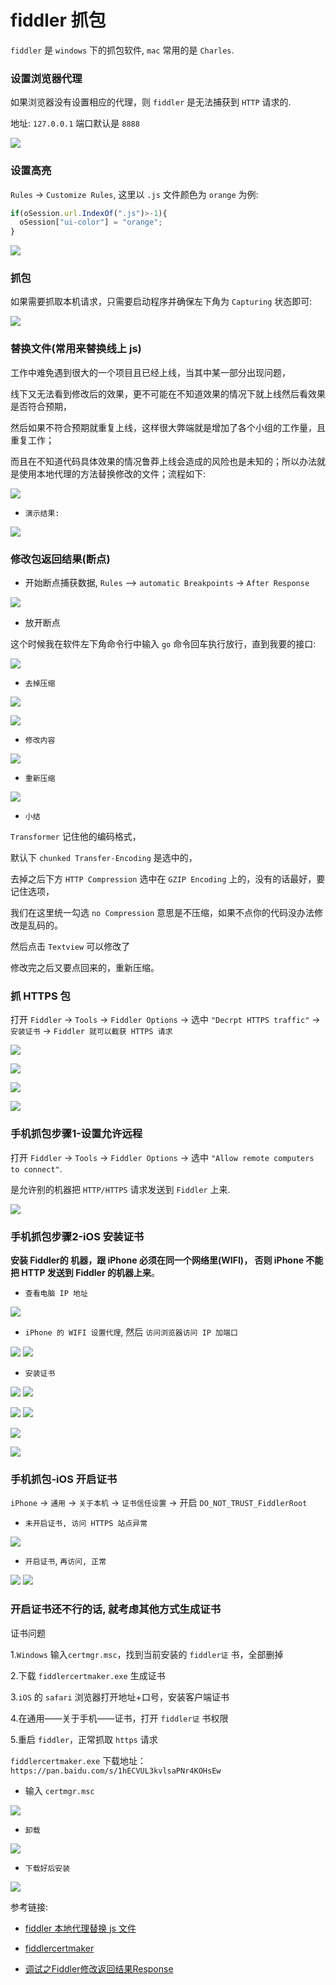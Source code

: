 # fiddler 抓包

`fiddler` 是 `windows` 下的抓包软件, `mac` 常用的是 `Charles`.

### 设置浏览器代理

如果浏览器没有设置相应的代理，则 `fiddler` 是无法捕获到 `HTTP` 请求的.

地址: `127.0.0.1` 端口默认是 `8888`

![](./media/fiddler/fiddler-net.png)

### 设置高亮

`Rules` -> `Customize Rules`, 这里以 `.js` 文件颜色为 `orange` 为例:

```js
if(oSession.url.IndexOf(".js")>-1){
  oSession["ui-color"] = "orange";
}
```

![](./media/fiddler/fiddler-config.png)

### 抓包

如果需要抓取本机请求，只需要启动程序并确保左下角为 `Capturing` 状态即可:

![](./media/fiddler/fiddler-cap.png)

### 替换文件(常用来替换线上 js)

工作中难免遇到很大的一个项目且已经上线，当其中某一部分出现问题，

线下又无法看到修改后的效果，更不可能在不知道效果的情况下就上线然后看效果是否符合预期，

然后如果不符合预期就重复上线，这样很大弊端就是增加了各个小组的工作量，且重复工作；

而且在不知道代码具体效果的情况鲁莽上线会造成的风险也是未知的；所以办法就是使用本地代理的方法替换修改的文件；流程如下:

![](./media/fiddler/fiddler-replace.png)

- `演示结果:`

![](./media/fiddler/fiddler-replace2.png)

### 修改包返回结果(断点)

- 开始断点捕获数据, `Rules` —> `automatic Breakpoints` -> `After Response`

![](./media/fiddler/fiddler-res.png)

- 放开断点

这个时候我在软件左下角命令行中输入 `go` 命令回车执行放行，直到我要的接口:

![](./media/fiddler/fiddler-res-go.png)

- `去掉压缩`

![](./media/fiddler/fiddler-res2.png)

![](./media/fiddler/fiddler-res3.png)

- `修改内容`

![](./media/fiddler/fiddler-res4.png)

- `重新压缩`

![](./media/fiddler/fiddler-res5.png)

- `小结`

`Transformer` 记住他的编码格式，

默认下 `chunked Transfer-Encoding` 是选中的，

去掉之后下方 `HTTP Compression` 选中在 `GZIP Encoding` 上的，没有的话最好，要记住选项，

我们在这里统一勾选 `no Compression` 意思是不压缩，如果不点你的代码没办法修改是乱码的。

然后点击 `Textview` 可以修改了

修改完之后又要点回来的，重新压缩。

### 抓 HTTPS 包

打开 `Fiddler` -> `Tools` -> `Fiddler Options` -> 选中 `"Decrpt HTTPS traffic"` -> `安装证书` -> `Fiddler 就可以截获 HTTPS 请求`

![](./media/fiddler/fiddler-https1.png)

![](./media/fiddler/fiddler-https2.png)

![](./media/fiddler/fiddler-https3.png)

![](./media/fiddler/fiddler-https4.png)

### 手机抓包步骤1-设置允许远程

打开 `Fiddler` -> `Tools` -> `Fiddler Options` -> 选中 `"Allow remote computers to connect"`.  

是允许别的机器把 `HTTP/HTTPS` 请求发送到 `Fiddler` 上来.

![](./media/fiddler/fidder-remote.png)

### 手机抓包步骤2-iOS 安装证书

**安装 Fiddler的 机器，跟 iPhone 必须在同一个网络里(WIFI)， 否则 iPhone 不能把 HTTP 发送到 Fiddler 的机器上来**。

- `查看电脑 IP 地址`

![](./media/fiddler/fiddler-ios1.png)

- `iPhone 的 WIFI 设置代理`, 然后 `访问浏览器访问 IP 加端口`

![](./media/fiddler/fiddler-ios2.png)
![](./media/fiddler/fiddler-ios3.png)

- `安装证书`

![](./media/fiddler/fiddler-ios4.png)
![](./media/fiddler/fiddler-ios5.png)

![](./media/fiddler/fiddler-ios6.png)
![](./media/fiddler/fiddler-ios8.png)

![](./media/fiddler/fiddler-ios13.png)

![](./media/fiddler/fiddler-ios12.png)

### 手机抓包-iOS 开启证书

`iPhone` -> `通用` -> `关于本机` -> `证书信任设置` -> 开启 `DO_NOT_TRUST_FiddlerRoot`

- `未开启证书, 访问 HTTPS 站点异常`

![](./media/fiddler/fiddler-ios10.png)

- `开启证书`, `再访问, 正常`

![](./media/fiddler/fiddler-ios9.png)
![](./media/fiddler/fiddler-ios11.png)

### 开启证书还不行的话, 就考虑其他方式生成证书

证书问题

1.`Windows` 输入`certmgr.msc`，找到当前安装的 `fiddler证` 书，全部删掉

2.下载 `fiddlercertmaker.exe` 生成证书

3.`iOS` 的 `safari` 浏览器打开地址+口号，安装客户端证书

4.在通用——关于手机——证书，打开 `fiddler证` 书权限

5.重启 `fiddler`，正常抓取 `https` 请求

`fiddlercertmaker.exe` 下载地址：`https://pan.baidu.com/s/1hECVUL3kvlsaPNr4KOHsEw`

- 输入 `certmgr.msc`

![](./media/fiddler/fiddler-cert3.png)

- `卸载`

![](./media/fiddler/fiddler-cert.png)

- `下载好后安装`

![](./media/fiddler/fiddler-cert2.png)

参考链接:

- [fiddler 本地代理替换 js 文件](https://blog.csdn.net/weixin_37615202/article/details/76228515?utm_source=copy )

- [fiddlercertmaker](https://blog.csdn.net/xingranhou/article/details/79670802?utm_source=copy  )

- [调试之Fiddler修改返回结果Response](https://www.imooc.com/article/9681)